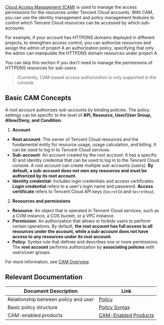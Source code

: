﻿
[Cloud Access Management (CAM)](https://intl.cloud.tencent.com/document/product/598/17848) is used to manage the access permissions for the resources under Tencent Cloud accounts. With CAM, you can use the identity management and policy management features to control which Tencent Cloud resources can be accessed by which sub-accounts.

For example, if your account has HTTPDNS domains deployed in different projects, to strengthen access control, you can authorize resources and assign the admin of project A an authorization policy, specifying that only the admin can manipulate the HTTPDNS domain resources under project A.

You can skip this section if you don't need to manage the permissions of HTTPDNS resources for sub-users.
>!Currently, CAM-based access authorization is only supported in the console.
## Basic CAM Concepts
A root account authorizes sub-accounts by binding policies. The policy settings can be specific to the level of **API, Resource, User/User Group, Allow/Deny, and Condition**.

1. **Account**
 - **Root account**: The owner of Tencent Cloud resources and the fundamental entity for resource usage, usage calculation, and billing. It can be used to log in to Tencent Cloud services.
 - **Sub-account**: An account created by the root account. It has a specific ID and identity credential that can be used to log in to the Tencent Cloud console. A root account can create multiple sub-accounts (users). **By default, a sub-account does not own any resources and must be authorized by its root account.**
 - **Identity credential**: Includes login credentials and access certificates. **Login credential** refers to a user's login name and password. **Access certificate** refers to Tencent Cloud API keys (`SecretId` and `SecretKey`).
2. **Resources and permissions**
 - **Resource**: An object that is operated in Tencent Cloud services, such as a CVM instance, a COS bucket, or a VPC instance.
 - **Permission**: An authorization that allows or forbids users to perform certain operations. By default, **the root account has full access to all resources under the account, while a sub-account does not have access to any resources under its root account.**
 - **Policy**: Syntax rule that defines and describes one or more permissions. The **root account** performs authorization by **associating policies** with users/user groups.
 
For more information, see [CAM Overview](https://intl.cloud.tencent.com/document/product/598/10583).

## Relevant Documentation
| Document Description | Link | 
|---------|---------|
| Relationship between policy and user | [Policy](https://intl.cloud.tencent.com/document/product/598/10601) | 
| Basic policy structure | [Policy Syntax](https://intl.cloud.tencent.com/document/product/598/10603) | 
| CAM-enabled products | [CAM-Enabled Products](https://intl.cloud.tencent.com/document/product/598/10588) | 


